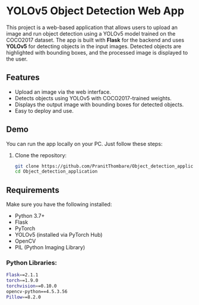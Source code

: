 # YOLOv5 Object Detection Web App

This project is a web-based application that allows users to upload an image and run object detection using a YOLOv5 model trained on the COCO2017 dataset. The app is built with **Flask** for the backend and uses **YOLOv5** for detecting objects in the input images. Detected objects are highlighted with bounding boxes, and the processed image is displayed to the user.

## Features

- Upload an image via the web interface.
- Detects objects using YOLOv5 with COCO2017-trained weights.
- Displays the output image with bounding boxes for detected objects.
- Easy to deploy and use.

## Demo

You can run the app locally on your PC. Just follow these steps:

1. Clone the repository:
   ```bash
   git clone https://github.com/PranitThombare/Object_detection_application.git
   cd Object_detection_application

## Requirements

Make sure you have the following installed:

- Python 3.7+
- Flask
- PyTorch
- YOLOv5 (installed via PyTorch Hub)
- OpenCV
- PIL (Python Imaging Library)

### Python Libraries:

```bash
Flask==2.1.1
torch==1.9.0
torchvision==0.10.0
opencv-python==4.5.3.56
Pillow==8.2.0

